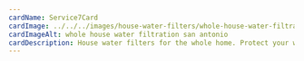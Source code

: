 ```yaml
---
cardName: Service7Card
cardImage: ../../../images/house-water-filters/whole-house-water-filtration-system.webp
cardImageAlt: whole house water filtration san antonio
cardDescription: House water filters for the whole home. Protect your whole house with filtered water your appliances and surfaces and enjoy.
---
```

